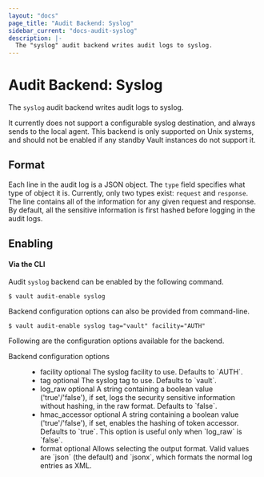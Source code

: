 ```yaml
---
layout: "docs"
page_title: "Audit Backend: Syslog"
sidebar_current: "docs-audit-syslog"
description: |-
  The "syslog" audit backend writes audit logs to syslog.
---
```


# Audit Backend: Syslog

The `syslog` audit backend writes audit logs to syslog.

It currently does not support a configurable syslog destination, and always
sends to the local agent. This backend is only supported on Unix systems,
and should not be enabled if any standby Vault instances do not support it.

## Format

Each line in the audit log is a JSON object. The `type` field specifies what type of
object it is. Currently, only two types exist: `request` and `response`. The line contains
all of the information for any given request and response. By default, all the sensitive
information is first hashed before logging in the audit logs.

## Enabling

#### Via the CLI

Audit `syslog` backend can be enabled by the following command.

```
$ vault audit-enable syslog
```

Backend configuration options can also be provided from command-line.

```
$ vault audit-enable syslog tag="vault" facility="AUTH"
```

Following are the configuration options available for the backend.

<dl class="api">
  <dt>Backend configuration options</dt>
  <dd>
    <ul>
      <li>
        <span class="param">facility</span>
        <span class="param-flags">optional</span>
            The syslog facility to use. Defaults to `AUTH`.
      </li>
      <li>
        <span class="param">tag</span>
        <span class="param-flags">optional</span>
            The syslog tag to use. Defaults to `vault`.
      </li>
      <li>
        <span class="param">log_raw</span>
        <span class="param-flags">optional</span>
            A string containing a boolean value ('true'/'false'), if set, logs the security sensitive information without
            hashing, in the raw format. Defaults to `false`.
      </li>
      <li>
        <span class="param">hmac_accessor</span>
        <span class="param-flags">optional</span>
            A string containing a boolean value ('true'/'false'), if set, enables the hashing of token accessor. Defaults
            to `true`. This option is useful only when `log_raw` is `false`.
      </li>
      <li>
        <span class="param">format</span>
        <span class="param-flags">optional</span>
            Allows selecting the output format. Valid values are `json` (the
            default) and `jsonx`, which formats the normal log entries as XML.
      </li>
    </ul>
  </dd>
</dl>
